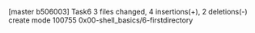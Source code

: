 [master b506003] Task6
 3 files changed, 4 insertions(+), 2 deletions(-)
 create mode 100755 0x00-shell_basics/6-firstdirectory
